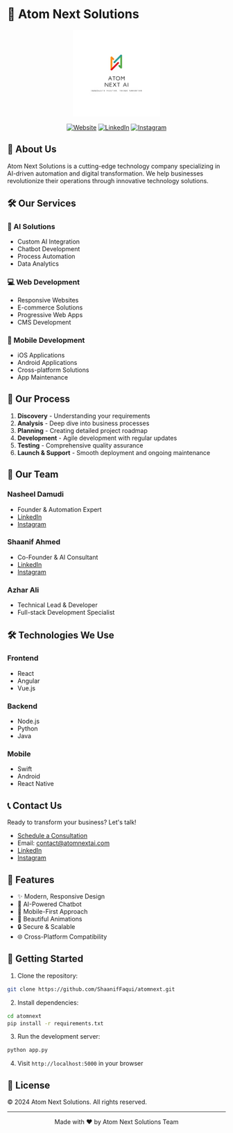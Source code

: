 # 🚀 Atom Next Solutions

<div align="center">
  <img src="images/logo.jpg" alt="Atom Next Solutions Logo" width="200"/>
  
  [![Website](https://img.shields.io/badge/Website-Live-brightgreen)](https://atomnextai.com)
  [![LinkedIn](https://img.shields.io/badge/LinkedIn-Connect-blue)](https://www.linkedin.com/company/atom-next-ai/)
  [![Instagram](https://img.shields.io/badge/Instagram-Follow-pink)](https://www.instagram.com/atomnextai)
</div>

## 🌟 About Us

Atom Next Solutions is a cutting-edge technology company specializing in AI-driven automation and digital transformation. We help businesses revolutionize their operations through innovative technology solutions.

## 🛠️ Our Services

### 🤖 AI Solutions
- Custom AI Integration
- Chatbot Development
- Process Automation
- Data Analytics

### 💻 Web Development
- Responsive Websites
- E-commerce Solutions
- Progressive Web Apps
- CMS Development

### 📱 Mobile Development
- iOS Applications
- Android Applications
- Cross-platform Solutions
- App Maintenance

## 🎯 Our Process

1. **Discovery** - Understanding your requirements
2. **Analysis** - Deep dive into business processes
3. **Planning** - Creating detailed project roadmap
4. **Development** - Agile development with regular updates
5. **Testing** - Comprehensive quality assurance
6. **Launch & Support** - Smooth deployment and ongoing maintenance

## 👥 Our Team

### Nasheel Damudi
- Founder & Automation Expert
- [LinkedIn](https://www.linkedin.com/in/mohammad-nasheel-damudi-07808a202)
- [Instagram](https://www.instagram.com/nashil_damudi1)

### Shaanif Ahmed
- Co-Founder & AI Consultant
- [LinkedIn](https://www.linkedin.com/in/shaanif-ahmed-765934233)
- [Instagram](https://www.instagram.com/itz_shanukz)

### Azhar Ali
- Technical Lead & Developer
- Full-stack Development Specialist

## 🛠️ Technologies We Use

### Frontend
- React
- Angular
- Vue.js

### Backend
- Node.js
- Python
- Java

### Mobile
- Swift
- Android
- React Native

## 📞 Contact Us

Ready to transform your business? Let's talk!

- [Schedule a Consultation](book-call.html)
- Email: contact@atomnextai.com
- [LinkedIn](https://www.linkedin.com/company/atom-next-ai/)
- [Instagram](https://www.instagram.com/atomnextai)

## 🌟 Features

- ✨ Modern, Responsive Design
- 🤖 AI-Powered Chatbot
- 📱 Mobile-First Approach
- 🎨 Beautiful Animations
- 🔒 Secure & Scalable
- 🌐 Cross-Platform Compatibility

## 🚀 Getting Started

1. Clone the repository:
```bash
git clone https://github.com/ShaanifFaqui/atomnext.git
```

2. Install dependencies:
```bash
cd atomnext
pip install -r requirements.txt
```

3. Run the development server:
```bash
python app.py
```

4. Visit `http://localhost:5000` in your browser

## 📝 License

© 2024 Atom Next Solutions. All rights reserved.

---

<div align="center">
  Made with ❤️ by Atom Next Solutions Team
</div> 